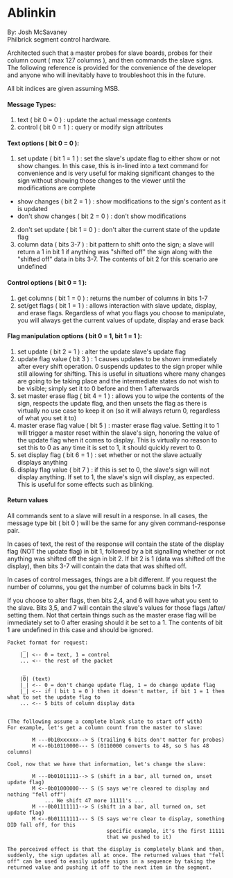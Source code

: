 Ablinkin
========
By: Josh McSavaney                                                                                                                                                                                                        
Philbrick segment control hardware.
 
Architected such that a master probes for slave boards, probes for their 
column count ( max 127 columns ), and then commands the slave signs. The
following reference is provided for the convenience of the developer and
anyone who will inevitably have to troubleshoot this in the future.

All bit indices are given assuming MSB.

#### Message Types:
1. text ( bit 0 = 0 ) : update the actual message contents
2. control ( bit 0 = 1 ) : query or modify sign attributes

#### Text options ( bit 0 = 0 ):
1. set update ( bit 1 = 1 ) : set the slave's update flag to either show or not show changes. In this case, this is in-lined into a text command for convenience and is very useful for making significant changes to the sign without showing those changes to the viewer until the modifications are complete
  - show changes ( bit 2 = 1 ) : show modifications to the sign's content as it is updated
  - don't show changes ( bit 2 = 0 ) : don't show modifications
2. don't set update ( bit 1 = 0 ) : don't alter the current state of the update flag
3. column data ( bits 3-7 ) : bit pattern to shift onto the sign; a slave will return a 1 in bit 1 if anything was "shifted off" the sign along with the "shifted off" data in bits 3-7. The contents of bit 2 for this scenario are undefined

#### Control options ( bit 0 = 1 ):
1. get columns ( bit 1 = 0 ) : returns the number of columns in bits 1-7 
2. set/get flags ( bit 1 = 1 ) : allows interaction with slave update, display, and erase flags. Regardless of what you flags you choose to manipulate, you will always get the current values of update, display and erase back

#### Flag manipulation options ( bit 0 = 1, bit 1 = 1 ):
1. set update ( bit 2 = 1 ) : alter the update slave's update flag
2. update flag value ( bit 3 ) : 1 causes updates to be shown immediately after every shift operation. 0 suspends updates to the sign proper while still allowing for shifting. This is useful in situations where many changes are going to be taking place and the intermediate states do not wish to be visible; simply set it to 0 before and then 1 afterwards
3. set master erase flag ( bit 4 = 1 ) : allows you to wipe the contents of the sign, respects the update flag, and then unsets the flag as there is virtually no use case to keep it on (so it will always return 0, regardless of what you set it to)
4. master erase flag value ( bit 5 ) : master erase flag value. Setting it to 1 will trigger a master reset within the slave's sign, honoring the value of the update flag when it comes to display. This is virtually no reason to set this to 0 as any time it is set to 1, it should quickly revert to 0.
5. set display flag ( bit 6 = 1 ) : set whether or not the slave actually displays anything
6. display flag value ( bit 7 ) : if this is set to 0, the slave's sign will not display anything. If set to 1, the slave's sign will display, as expected. This is useful for some effects such as blinking.

#### Return values
All commands sent to a slave will result in a response. In all cases, the message type bit ( bit 0 ) will be the same for any given command-response pair.

In cases of text, the rest of the response will contain the state of the display flag (NOT the update flag) in bit 1, followed by a bit signalling whether or not anything was shifted off the sign in bit 2. If bit 2 is 1 (data was shifted off the display), then bits 3-7 will contain the data that was shifted off. 

In cases of control messages, things are a bit different. If you request the number of columns, you get the number of columns back in bits 1-7.

If you choose to alter flags, then bits 2,4, and 6 will have what you sent to the slave. Bits 3,5, and 7 will contain the slave's values for those flags /after/ setting them. Not that certain things such as the master erase flag will be immediately set to 0 after erasing should it be set to a 1. The contents of bit 1 are undefined in this case and should be ignored.

 
``` 
Packet format for request:
     _
    |_| <-- 0 = text, 1 = control
    ... <-- the rest of the packet
    
     _
    |0| (text)
    |_| <-- 0 = don't change update flag, 1 = do change update flag
    |_| <-- if ( bit 1 = 0 ) then it doesn't matter, if bit 1 = 1 then what to set the update flag to
    ... <-- 5 bits of column display data
    
```        
    (The following assume a complete blank slate to start off with)
    For example, let's get a column count from the master to slave:
```
        M ---0b10xxxxxx--> S (trailing 6 bits don't matter for probes)
        M <--0b10110000--- S (0110000 converts to 48, so S has 48 columns)
```
    Cool, now that we have that information, let's change the slave:
```
        M ---0b01011111--> S (shift in a bar, all turned on, unset update flag)
        M <--0b01000000--- S (S says we're cleared to display and nothing "fell off")
            ... We shift 47 more 11111's ...
        M ---0b01111111--> S (shift in a bar, all turned on, set update flag)  
        M <--0b01111111--- S (S says we're clear to display, something DID fall off, for this 
                                specific example, it's the first 11111  
                                that we pushed to it)
```
    The perceived effect is that the display is completely blank and then,
    suddenly, the sign updates all at once. The returned values that "fell
    off" can be used to easily update signs in a sequence by taking the
    returned value and pushing it off to the next item in the segment.
